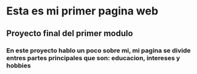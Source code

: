 # Esta es mi primer pagina web 
## Proyecto final del primer modulo
### En este proyecto hablo un poco sobre mi, mi pagina se divide entres partes principales que son: educacion, intereses y hobbies   